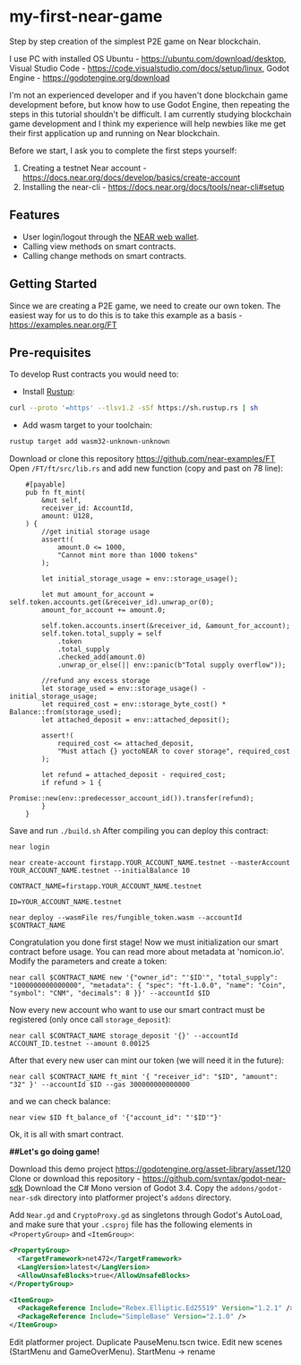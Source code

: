 # my-first-near-game
Step by step creation of the simplest P2E game on Near blockchain.

I use PC with installed OS Ubuntu - https://ubuntu.com/download/desktop,
Visual Studio Code - https://code.visualstudio.com/docs/setup/linux,
Godot Engine - https://godotengine.org/download

I'm not an experienced developer and if you haven't done blockchain game development before,
but know how to use Godot Engine, then repeating the steps in this tutorial shouldn't be difficult.
I am currently studying blockchain game development and I think my experience will help
newbies like me get their first application up and running on Near blockchain. 

Before we start, I ask you to complete the first steps yourself:
1. Creating a testnet Near account - https://docs.near.org/docs/develop/basics/create-account
2. Installing the near-cli - https://docs.near.org/docs/tools/near-cli#setup

## Features
- User login/logout through the [NEAR web wallet](https://wallet.near.org/).
- Calling view methods on smart contracts.
- Calling change methods on smart contracts.

## Getting Started
Since we are creating a P2E game, we need to create our own token.
The easiest way for us to do this is to take this example as a basis - https://examples.near.org/FT

## Pre-requisites
To develop Rust contracts you would need to:
* Install [Rustup](https://rustup.rs/):
```bash
curl --proto '=https' --tlsv1.2 -sSf https://sh.rustup.rs | sh
```
* Add wasm target to your toolchain:
```bash
rustup target add wasm32-unknown-unknown
```
Download or clone this repository https://github.com/near-examples/FT
Open `/FT/ft/src/lib.rs` and add new function (copy and past on 78 line):

```
    #[payable]
    pub fn ft_mint(
        &mut self,
        receiver_id: AccountId,
        amount: U128,
    ) {
        //get initial storage usage
        assert!(
            amount.0 <= 1000, 
            "Cannot mint more than 1000 tokens"
        ); 

        let initial_storage_usage = env::storage_usage();

        let mut amount_for_account = self.token.accounts.get(&receiver_id).unwrap_or(0); 
        amount_for_account += amount.0; 

        self.token.accounts.insert(&receiver_id, &amount_for_account);
        self.token.total_supply = self
            .token    
            .total_supply
            .checked_add(amount.0)
            .unwrap_or_else(|| env::panic(b"Total supply overflow"));

        //refund any excess storage
        let storage_used = env::storage_usage() - initial_storage_usage;
        let required_cost = env::storage_byte_cost() * Balance::from(storage_used);
        let attached_deposit = env::attached_deposit();

        assert!(
            required_cost <= attached_deposit,
            "Must attach {} yoctoNEAR to cover storage", required_cost
        );

        let refund = attached_deposit - required_cost;
        if refund > 1 {
            Promise::new(env::predecessor_account_id()).transfer(refund);
        }
    }
```
Save and run `./build.sh`
After compiling you can deploy this contract:

    near login
    
    near create-account firstapp.YOUR_ACCOUNT_NAME.testnet --masterAccount YOUR_ACCOUNT_NAME.testnet --initialBalance 10
    
    CONTRACT_NAME=firstapp.YOUR_ACCOUNT_NAME.testnet
    
    ID=YOUR_ACCOUNT_NAME.testnet
    
    near deploy --wasmFile res/fungible_token.wasm --accountId $CONTRACT_NAME
    
 Congratulation you done first stage!
 Now we must initialization our smart contract before usage. 
 You can read more about metadata at 'nomicon.io'. Modify the parameters and create a token: 
 
    near call $CONTRACT_NAME new '{"owner_id": "'$ID'", "total_supply": "1000000000000000", "metadata": { "spec": "ft-1.0.0", "name": "Coin", "symbol": "CNM", "decimals": 8 }}' --accountId $ID
    
 Now every new account who want to use our smart contract must be registered (only once call `storage_deposit`):
 
    near call $CONTRACT_NAME storage_deposit '{}' --accountId ACCOUNT_ID.testnet --amount 0.00125
    
After that every new user can mint our token (we will need it in the future):

    near call $CONTRACT_NAME ft_mint '{ "receiver_id": "$ID", "amount": "32" }' --accountId $ID --gas 300000000000000
    
and we can check balance:

    near view $ID ft_balance_of '{"account_id": "'$ID'"}'
    
Ok, it is all with smart contract. 

**##Let's go doing game!**

Download this demo project https://godotengine.org/asset-library/asset/120
Clone or download this repository - https://github.com/svntax/godot-near-sdk
Download the C# Mono version of Godot 3.4. Copy the `addons/godot-near-sdk` directory into platformer project's `addons` directory.

Add `Near.gd` and `CryptoProxy.gd` as singletons through Godot's AutoLoad, and make sure that your `.csproj` file has the following elements in `<PropertyGroup>` and `<ItemGroup>`:
```xml
<PropertyGroup>
  <TargetFramework>net472</TargetFramework>
  <LangVersion>latest</LangVersion>
  <AllowUnsafeBlocks>true</AllowUnsafeBlocks>
</PropertyGroup>
```
```xml
<ItemGroup>
  <PackageReference Include="Rebex.Elliptic.Ed25519" Version="1.2.1" />
  <PackageReference Include="SimpleBase" Version="2.1.0" />
</ItemGroup>
```

Edit platformer project. Duplicate PauseMenu.tscn twice. Edit new scenes (StartMenu and GameOverMenu).
StartMenu -> rename 


